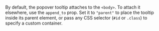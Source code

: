 By default, the popover tooltip attaches to the `<body>`. To attach it elsewhere, use the `append_to` prop. Set it to `"parent"` to place the tooltip inside its parent element, or pass any CSS selector (`#id` or `.class`) to specify a custom container.

